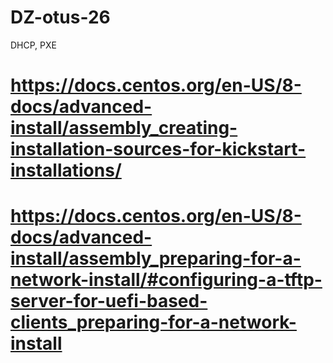 # DZ-otus-26
DHCP, PXE


# https://docs.centos.org/en-US/8-docs/advanced-install/assembly_creating-installation-sources-for-kickstart-installations/


# https://docs.centos.org/en-US/8-docs/advanced-install/assembly_preparing-for-a-network-install/#configuring-a-tftp-server-for-uefi-based-clients_preparing-for-a-network-install
